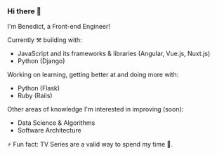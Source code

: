 ### Hi there 👋

I'm Benedict, a Front-end Engineer!

Currently ⚒ building with:
- JavaScript and its frameworks & libraries (Angular, Vue.js, Nuxt.js)
- Python (Django)

Working on learning, getting better at and doing more with:
- Python (Flask)
- Ruby (Rails)

Other areas of knowledge I'm interested in improving (soon):
- Data Science & Algorithms
- Software Architecture

⚡ Fun fact: TV Series are a valid way to spend my time 🤌.
